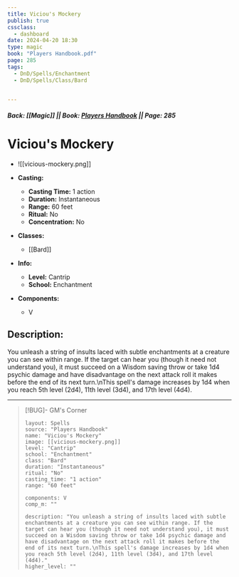 ```yaml
---
title: Viciou's Mockery
publish: true
cssclass:
  - dashboard
date: 2024-04-20 18:30
type: magic
book: "Players Handbook.pdf"
page: 285
tags:
  - DnD/Spells/Enchantment
  - DnD/Spells/Class/Bard


---
```


##### Back: [[Magic]] || Book: [Players Handbook](https://drive.google.com/drive/folders/1O5bhpYizcIT5xxAoLOuzCRht_PVS7VSG?usp=sharing) || Page: 285

# Viciou's Mockery
- ![[vicious-mockery.png]]
- **Casting:**
    - **Casting Time:** 1 action
    - **Duration:** Instantaneous
    - **Range:** 60 feet
    - **Ritual:** No
    - **Concentration:** No
- **Classes:**
    - [[Bard]]

- **Info:**
    - **Level:** Cantrip
    - **School:** Enchantment
- **Components:**
    - V


## Description:
You unleash a string of insults laced with subtle enchantments at a creature you can see within range. If the target can hear you (though it need not understand you), it must succeed on a Wisdom saving throw or take 1d4 psychic damage and have disadvantage on the next attack roll it makes before the end of its next turn.\nThis spell's damage increases by 1d4 when you reach 5th level (2d4), 11th level (3d4), and 17th level (4d4).



---

> [!BUG]- GM's Corner
>
> ```statblock
> layout: Spells
> source: "Players Handbook"
> name: "Viciou's Mockery"
> image: [[vicious-mockery.png]]
> level: "Cantrip"
> school: "Enchantment"
> class: "Bard"
> duration: "Instantaneous"
> ritual: "No"
> casting_time: "1 action"
> range: "60 feet"
>
> components: V
> comp_m: ""
>
> description: "You unleash a string of insults laced with subtle enchantments at a creature you can see within range. If the target can hear you (though it need not understand you), it must succeed on a Wisdom saving throw or take 1d4 psychic damage and have disadvantage on the next attack roll it makes before the end of its next turn.\nThis spell's damage increases by 1d4 when you reach 5th level (2d4), 11th level (3d4), and 17th level (4d4)."
> higher_level: ""
> ```
